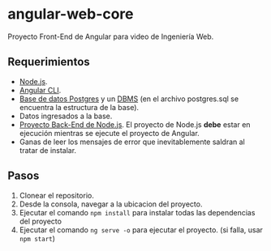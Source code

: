# angular-web-core

Proyecto Front-End de Angular para video de Ingeniería Web.

## Requerimientos
- [Node.js](https://nodejs.org/en/).
- [Angular CLI](https://cli.angular.io/).
- [Base de datos Postgres](https://www.postgresql.org/) y un [DBMS](https://www.pgadmin.org/) (en el archivo postgres.sql se encuentra la estructura de la base).
- Datos ingresados a la base.
- [Proyecto Back-End de Node.js](https://github.com/Centeno448/node-web-core). El proyecto de Node.js **debe** estar en ejecución mientras se ejecute el proyecto de Angular.
- Ganas de leer los mensajes de error que inevitablemente saldran al tratar de instalar.

## Pasos
1. Clonear el repositorio.
2. Desde la consola, navegar a la ubicacion del proyecto.
3. Ejecutar el comando `npm install` para instalar todas las dependencias del proyecto
4. Ejecutar el comando `ng serve -o` para ejecutar el proyecto. (si falla, usar `npm start`)
